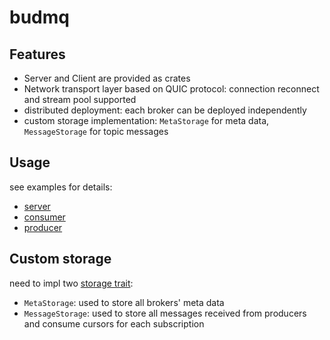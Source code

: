 # budmq

## Features

* Server and Client are provided as crates
* Network transport layer based on QUIC protocol: connection reconnect and stream pool supported
* distributed deployment: each broker can be deployed independently
* custom storage implementation: `MetaStorage` for meta data, `MessageStorage` for topic messages

## Usage

see examples for details:
* [server](./server/examples/local.rs)
* [consumer](./client/examples/consumer.rs)
* [producer](./client/examples/producer.rs)

## Custom storage

need to impl two [storage trait](./common/src/storage.rs):

* `MetaStorage`: used to store all brokers' meta data
* `MessageStorage`: used to store all messages received from producers and consume cursors for each subscription
